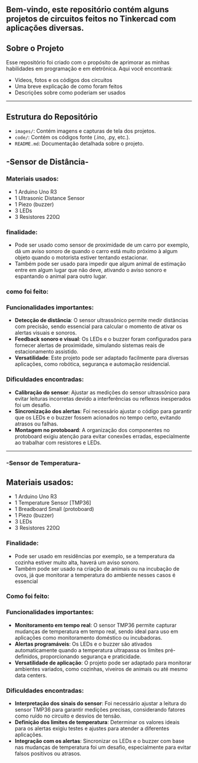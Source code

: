 ## Bem-vindo, este repositório contém alguns projetos de circuitos feitos no Tinkercad com aplicações diversas.

## Sobre o Projeto

Esse repositório foi criado com o propósito de aprimorar as minhas habilidades em programação e em eletrônica. Aqui você encontrará:

- Vídeos, fotos e os códigos dos circuitos
- Uma breve explicação de como foram feitos
- Descrições sobre como poderiam ser usados
  
---

## Estrutura do Repositório

- `images/`: Contém imagens e capturas de tela dos projetos.
- `code/`: Contém os códigos fonte (.ino, .py, etc.).
- `README.md`: Documentação detalhada sobre o projeto.

## -__Sensor de Distância__-

### Materiais usados:
- 1 Arduino Uno R3
- 1 Ultrasonic Distance Sensor
- 1 Piezo (buzzer)
- 3 LEDs
- 3 Resistores 220Ω

### finalidade:
- Pode ser usado como sensor de proximidade de um carro por exemplo,
  dá um aviso sonoro de quando o carro está muito próximo à algum objeto quando o motorista estiver tentando estacionar.
- Também pode ser usado para impedir que algum animal de estimação entre em algum lugar que não deve, ativando o aviso sonoro
  e espantando o animal para outro lugar.  

### como foi feito:
### Funcionalidades importantes:
- **Detecção de distância**: O sensor ultrassônico permite medir distâncias com precisão, sendo essencial para calcular o momento de ativar os alertas visuais e sonoros.
- **Feedback sonoro e visual**: Os LEDs e o buzzer foram configurados para fornecer alertas de proximidade, simulando sistemas reais de estacionamento assistido.
- **Versatilidade**: Este projeto pode ser adaptado facilmente para diversas aplicações, como robótica, segurança e automação residencial.

### Dificuldades encontradas:
- **Calibração do sensor**: Ajustar as medições do sensor ultrassônico para evitar leituras incorretas devido a interferências ou reflexos inesperados foi um desafio.
- **Sincronização dos alertas**: Foi necessário ajustar o código para garantir que os LEDs e o buzzer fossem acionados no tempo certo, evitando atrasos ou falhas.
- **Montagem no protoboard**: A organização dos componentes no protoboard exigiu atenção para evitar conexões erradas, especialmente ao trabalhar com resistores e LEDs.

---------------

### -__Sensor de Temperatura__-

## Materiais usados:
- 1 Arduino Uno R3
- 1 Temperature Sensor [TMP36]
- 1 Breadboard Small (protoboard)
- 1 Piezo (buzzer)
- 3 LEDs
- 3 Resistores 220Ω

### Finalidade:
- Pode ser usado em residências por exemplo, se a temperatura da cozinha estiver muito alta, haverá um aviso sonoro.
- Também pode ser usado na criação de animais ou na incubação de ovos, já que monitorar a temperatura do ambiente nesses casos
  é essencial

### Como foi feito:
### Funcionalidades importantes:
- **Monitoramento em tempo real**: O sensor TMP36 permite capturar mudanças de temperatura em tempo real, sendo ideal para uso em aplicações como monitoramento doméstico ou incubadoras.
- **Alertas programáveis**: Os LEDs e o buzzer são ativados automaticamente quando a temperatura ultrapassa os limites pré-definidos, proporcionando segurança e praticidade.
- **Versatilidade de aplicação**: O projeto pode ser adaptado para monitorar ambientes variados, como cozinhas, viveiros de animais ou até mesmo data centers.

### Dificuldades encontradas:
- **Interpretação dos sinais do sensor**: Foi necessário ajustar a leitura do sensor TMP36 para garantir medições precisas, considerando fatores como ruído no circuito e desvios de tensão.
- **Definição dos limites de temperatura**: Determinar os valores ideais para os alertas exigiu testes e ajustes para atender a diferentes aplicações.
- **Integração com os alertas**: Sincronizar os LEDs e o buzzer com base nas mudanças de temperatura foi um desafio, especialmente para evitar falsos positivos ou atrasos.
